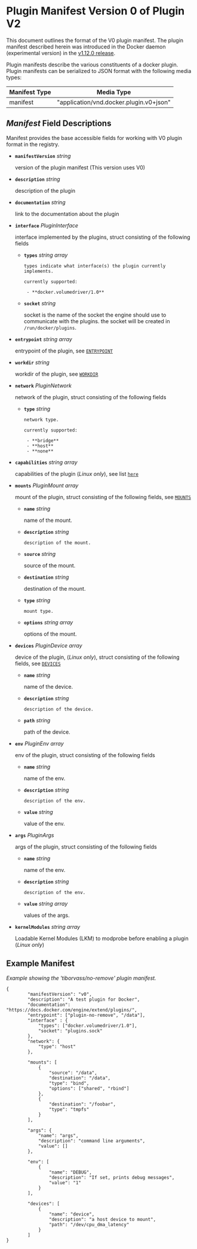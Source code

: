 <!--[metadata]>
+++
aliases = [
"/engine/extend/"
]
title = "Plugin manifest"
description = "How develop and use a plugin with the managed plugin system"
keywords = ["API, Usage, plugins, documentation, developer"]
advisory = "experimental"
[menu.main]
parent = "engine_extend"
weight=1
+++
<![end-metadata]-->

# Plugin Manifest Version 0 of Plugin V2

This document outlines the format of the V0 plugin manifest. The plugin
manifest described herein was introduced in the Docker daemon (experimental version) in the [v1.12.0
release](https://github.com/docker/docker/commit/f37117045c5398fd3dca8016ea8ca0cb47e7312b).

Plugin manifests describe the various constituents of a docker plugin. Plugin
manifests can be serialized to JSON format with the following media types:

Manifest Type  | Media Type
------------- | -------------
manifest  | "application/vnd.docker.plugin.v0+json"


## *Manifest* Field Descriptions

Manifest provides the base accessible fields for working with V0 plugin format
 in the registry.

- **`manifestVersion`** *string*

	version of the plugin manifest (This version uses V0)

- **`description`** *string*

	description of the plugin

- **`documentation`** *string*

  	link to the documentation about the plugin

- **`interface`** *PluginInterface*

   interface implemented by the plugins, struct consisting of the following fields
      
    - **`types`** *string array*

          types indicate what interface(s) the plugin currently implements.

          currently supported:

           - **docker.volumedriver/1.0**
      
    - **`socket`** *string*
      
      socket is the name of the socket the engine should use to communicate with the plugins.
      the socket will be created in `/run/docker/plugins`.


- **`entrypoint`** *string array*

   entrypoint of the plugin, see [`ENTRYPOINT`](../reference/builder.md#entrypoint)

- **`workdir`** *string*

   workdir of the plugin, see [`WORKDIR`](../reference/builder.md#workdir)

- **`network`** *PluginNetwork*

   network of the plugin, struct consisting of the following fields
      
    - **`type`** *string*

          network type.

          currently supported:

           - **bridge**
           - **host**
           - **none**
      
- **`capabilities`** *string array*

   capabilities of the plugin (*Linux only*), see list [`here`](https://github.com/opencontainers/runc/blob/master/libcontainer/SPEC.md#security)
    
- **`mounts`** *PluginMount array*

   mount of the plugin, struct consisting of the following fields, see [`MOUNTS`](https://github.com/opencontainers/runtime-spec/blob/master/config.md#mounts)

    - **`name`** *string*

	  name of the mount.
      
    - **`description`** *string*
	
          description of the mount.
   
    - **`source`** *string*

	  source of the mount.
    
    - **`destination`** *string*

	  destination of the mount.
   
    - **`type`** *string*

          mount type.
      
    - **`options`** *string array*

	  options of the mount.
      
- **`devices`** *PluginDevice array*

    device of the plugin, (*Linux only*), struct consisting of the following fields, see [`DEVICES`](https://github.com/opencontainers/runtime-spec/blob/master/config-linux.md#devices)

    - **`name`** *string*

	  name of the device.
      
    - **`description`** *string*

          description of the device.
      
    - **`path`** *string*

	  path of the device.

- **`env`** *PluginEnv array*

   env of the plugin, struct consisting of the following fields

    - **`name`** *string*

	  name of the env.
      
    - **`description`** *string*
	
          description of the env.
   
    - **`value`** *string*

	  value of the env.
    
- **`args`** *PluginArgs*

   args of the plugin, struct consisting of the following fields

    - **`name`** *string*

	  name of the env.
      
    - **`description`** *string*
	
          description of the env.
   
    - **`value`** *string array*

	  values of the args.

- **`kernelModules`** *string array*

   Loadable Kernel Modules (LKM) to modprobe before enabling a plugin (*Linux only*)


## Example Manifest

*Example showing the 'tiborvass/no-remove' plugin manifest.*

```
{
       	"manifestVersion": "v0",
       	"description": "A test plugin for Docker",
       	"documentation": "https://docs.docker.com/engine/extend/plugins/",
       	"entrypoint": ["plugin-no-remove", "/data"],
       	"interface" : {
       		"types": ["docker.volumedriver/1.0"],
       		"socket": "plugins.sock"
       	},
       	"network": {
       		"type": "host"
       	},

       	"mounts": [
       		{
       			"source": "/data",
       			"destination": "/data",
       			"type": "bind",
       			"options": ["shared", "rbind"]
       		},
       		{
       			"destination": "/foobar",
       			"type": "tmpfs"
       		}
       	],

       	"args": {
       		"name": "args",
       		"description": "command line arguments",
       		"value": []
       	},

       	"env": [
       		{
       			"name": "DEBUG",
       			"description": "If set, prints debug messages",
       			"value": "1"
       		}
       	],

       	"devices": [
       		{
       			"name": "device",
       			"description": "a host device to mount",
       			"path": "/dev/cpu_dma_latency"
       		}
       	]
}

```
